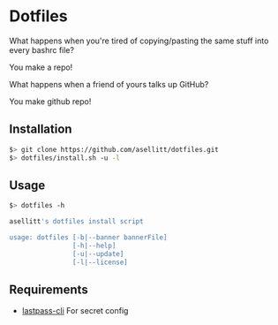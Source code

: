 # Dotfiles

What happens when you're tired of copying/pasting the same stuff into every bashrc file?

You make a repo!

What happens when a friend of yours talks up GitHub?

You make github repo!

## Installation

```bash
$> git clone https://github.com/asellitt/dotfiles.git
$> dotfiles/install.sh -u -l
```

## Usage

```bash
$> dotfiles -h

asellitt's dotfiles install script

usage: dotfiles [-b|--banner bannerFile]
                [-h|--help]
                [-u|--update]
                [-l|--license]
```

## Requirements

- [lastpass-cli](https://github.com/lastpass/lastpass-cli) For secret config
